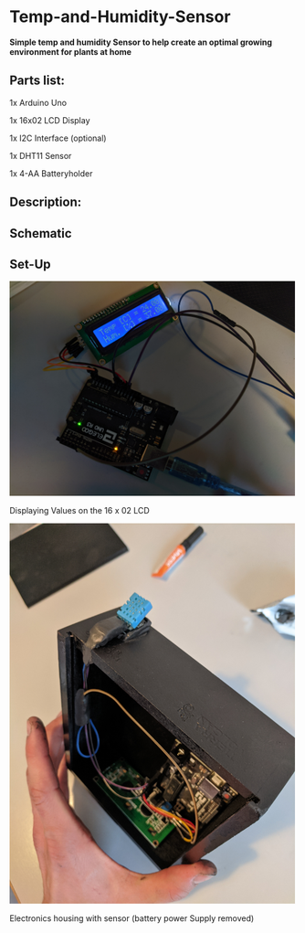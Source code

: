 # Temp-and-Humidity-Sensor

**Simple temp and humidity Sensor to help create an optimal growing environment for plants at home**


## Parts list:

1x Arduino Uno

1x 16x02 LCD Display

1x I2C Interface (optional)

1x DHT11 Sensor

1x 4-AA Batteryholder

## Description:

## Schematic

## Set-Up

<img src="images/Display.jpg" width="500" >

Displaying Values on the 16 x 02 LCD

<img src="images/Housing.jpg" width="500" >

Electronics housing with sensor (battery power Supply removed)
